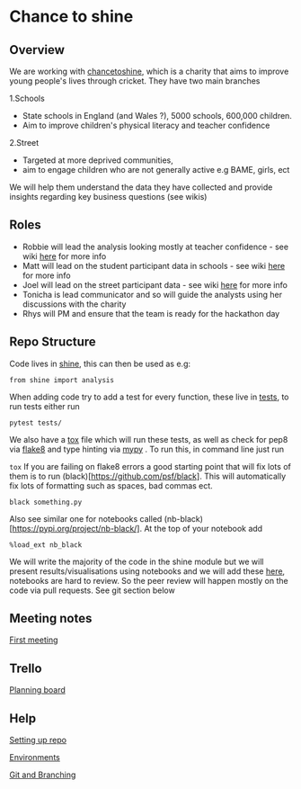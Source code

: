 Chance to shine
=========================================================


Overview
-------------------------
We are working with [chancetoshine](https://www.chancetoshine.org/), which is a charity that aims to improve young people's lives through cricket.  They have two main branches

1.Schools  
* State schools in England (and Wales ?), 5000 schools, 600,000 children.
* Aim to improve children's physical literacy and teacher confidence 

2.Street  
* Targeted at more deprived communities,
* aim to engage children who are not generally active e.g BAME, girls, ect

We will help them understand the data they have collected and provide insights regarding key business questions (see wikis)

Roles
-------------------------
* Robbie will lead the analysis looking mostly at teacher confidence - see wiki [here](https://github.com/rgreen1995/Chance_to_shine/wiki/Teacher-Confidence) for more info
* Matt will lead on the student participant data in schools - see wiki [here](https://github.com/rgreen1995/Chance_to_shine/wiki/School-Participant) for more info
* Joel will lead on the street participant data - see wiki [here](https://github.com/rgreen1995/Chance_to_shine/wiki/Street-participant) for more info
* Tonicha is lead communicator and so will guide the analysts using her discussions with the charity
* Rhys will PM and ensure that the team is ready for the hackathon day

Repo Structure
-------------------------

Code lives in [shine](https://github.com/rgreen1995/Chance_to_shine/tree/main/src/shine), this can then be used as e.g:

`
from shine import analysis
`

When adding code try to add a test for every function, these live in [tests](https://github.com/rgreen1995/Chance_to_shine/tree/main/tests), to run tests either run 

`
pytest tests/
`

We also have a [tox](https://tox.readthedocs.io/en/latest/) file which will run these tests, as well as check for pep8 via [flake8](https://flake8.pycqa.org/en/latest/) and type hinting via [mypy](https://mypy.readthedocs.io/en/stable/) . To run this, in command line just run 

`
tox
`
If you are failing on flake8 errors a good starting point that will fix lots of them is to run (black)[https://github.com/psf/black]. This will automatically fix lots of formatting such as spaces, bad commas ect.

`
black something.py
`

Also see similar one for notebooks called  (nb-black)[https://pypi.org/project/nb-black/]. At the top of your notebook add 

`
%load_ext nb_black
`


We will write the majority of the code in the shine module but we will present results/visualisations using notebooks and we will add these [here](https://github.com/rgreen1995/Chance_to_shine/tree/main/notebooks), notebooks are hard to review. So the peer review will happen mostly on the code via pull requests. See git section below


Meeting notes
-------------------------
[First meeting](https://github.com/rgreen1995/Chance_to_shine/wiki/First-Meeting-(04-11-20))

Trello 
-------------------------
[Planning board](https://trello.com/b/2XCA7WDI/chance-to-shine)

Help
-------------------------
[Setting up repo](https://github.com/rgreen1995/Chance_to_shine/wiki/Setting-up-repository)

[Environments](https://github.com/rgreen1995/Chance_to_shine/wiki/Environments)

[Git and Branching](https://github.com/rgreen1995/Chance_to_shine/wiki/Git-and-Branching)
